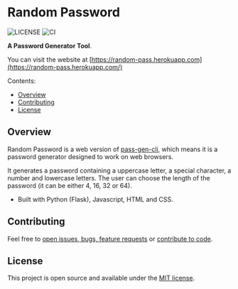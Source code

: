 # Random Password

![LICENSE](https://img.shields.io/badge/License-MIT-green.svg)
![CI](https://github.com/gcmaciel/random-pass/workflows/CI/badge.svg)

**A Password Generator Tool**.

You can visit the website at [https://random-pass.herokuapp.com](https://random-pass.herokuapp.com/)

Contents:
- [Overview](https://github.com/gcmaciel/random-pass#overview)
- [Contributing](https://github.com/gcmaciel/random-pass#contributing)
- [License](https://github.com/gcmaciel/random-pass#license)

## Overview

Random Password is a web version of [pass-gen-cli](https://github.com/gcmaciel/pass-gen-cli), which means it is a password generator designed to work on web browsers.

It generates a password containing a uppercase letter, a special character, a number and lowercase letters. The user can choose the length of the password (it can be either 4, 16, 32 or 64).

- Built with Python (Flask), Javascript, HTML and CSS.

## Contributing

Feel free to [open issues, bugs, feature requests](https://github.com/gcmaciel/random-pass/issues) or [contribute to code](https://github.com/gcmaciel/random-pass/pulls).

## License

This project is open source and available under the [MIT license](LICENSE).
